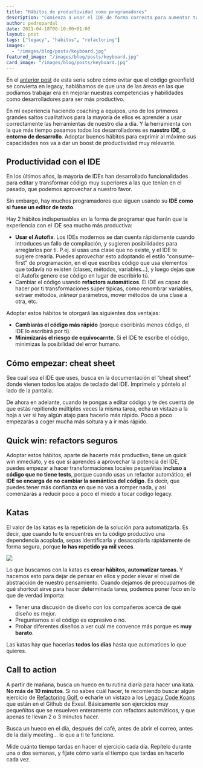 ```yaml
---
title: "Hábitos de productividad como programadores"
description: "Comienza a usar el IDE de forma correcta para aumentar tu productividad al escribir código."
author: pedropardal
date: 2021-04-18T00:10:00+01:00
layout: post
tags: ["legacy", "habitos", "refactoring"]
images:
  - "/images/blog/posts/keyboard.jpg"
featured_image: "/images/blog/posts/keyboard.jpg"
card_image: "/images/blog/posts/keyboard.jpg"
---
```


En el [anterior post](/blog/2021/03/por-que-el-codigo-degenera/) de esta serie sobre cómo evitar que el código greenfield se convierta en legacy, hablábamos de que una de las áreas en las que podíamos trabajar era en mejorar nuestras competencias y habilidades como desarrolladores para ser más productivo.

En mi experiencia haciendo coaching a equipos, uno de los primeros grandes saltos cualitativos para la mayoría de ellos es aprender a usar correctamente las herramientas de nuestro día a día. Y la herramienta con la que más tiempo pasamos todos los desarrolladores es **nuestro IDE**, o **entorno de desarrollo**. Adoptar buenos hábitos para exprimir al máximo sus capacidades nos va a dar un boost de productividad muy relevante.

## Productividad con el IDE

En los últimos años, la mayoría de IDEs han desarrollado funcionalidades para editar y transformar código muy superiores a las que tenían en el pasado, que podemos aprovechar a nuestro favor.

Sin embargo, hay muchos programadores que siguen usando su **IDE como si fuese un editor de texto**.

Hay 2 hábitos indispensables en la forma de programar que harán que la experiencia con el IDE sea mucho más productiva:

- **Usar el Autofix**. Los IDEs modernos se dan cuenta rápidamente cuando introduces un fallo de compilación, y sugieren posibilidades para arreglarlos por ti. P.ej. si usas una clase que no existe, y el IDE te sugiere crearla. Puedes aprovechar esto adoptando el estilo “consume-first” de programación, en el que escribes código que usa elementos que todavía no existen (clases, métodos, variables…), y luego dejas que el Autofix genere ese código en lugar de escribirlo tú.
- Cambiar el código usando **refactors automáticos**. El IDE es capaz de hacer por ti transformaciones súper típicas, como renombrar variables, extraer métodos, *inlinear* parámetros, mover métodos de una clase a otra, etc.

Adoptar estos hábitos te otorgará las siguientes dos ventajas:

- **Cambiarás el código más rápido** (porque escribirás menos código, el IDE lo escribirá por ti).
- **Minimizarás el riesgo de equivocarnte**. Si el IDE te escribe el código, minimizas la posibilidad del error humano.

## Cómo empezar: cheat sheet

Sea cual sea el IDE que uses, busca en la documentación el “cheat sheet” donde vienen todos los atajos de teclado del IDE. Imprímelo y póntelo al lado de la pantalla.

De ahora en adelante, cuando te pongas a editar código y te des cuenta de que estás repitiendo múltiples veces la misma tarea, echa un vistazo a la hoja a ver si hay algún atajo para hacerlo más rápido. Poco a poco empezarás a coger mucha más soltura y a ir más rápido.

## Quick win: refactors seguros

Adoptar estos hábitos, aparte de hacerte más productivo, tiene un quick win inmediato, y es que si aprendes a aprovechar la potencia del IDE, puedes empezar a hacer transformaciones locales pequeñitas **incluso a código que no tiene tests**, porque cuando usas un refactor automático, **el IDE se encarga de no cambiar la semántica del código**. Es decir, que puedes tener más confianza en que no vas a romper nada, y así comenzarás a reducir poco a poco el miedo a tocar código legacy.

## Katas

El valor de las katas es la repetición de la solución para automatizarla. Es decir, que cuando tu te encuentres en tu código productivo una dependencia acoplada, sepas identificarla y desacoplarla rápidamente de forma segura, porque **lo has repetido ya mil veces**.

![](/images/blog/posts/dojo.jpg)

Lo que buscamos con la katas es **crear hábitos, automatizar tareas**. Y hacemos esto para dejar de pensar en ellos y poder elevar el nivel de abstracción de nuestro pensamiento. Cuando dejamos de preocuparnos de qué shortcut sirve para hacer determinada tarea, podemos poner foco en lo que de verdad importa:

- Tener una discusión de diseño con los compañeros acerca de qué diseño es mejor.
- Preguntarnos si el código es expresivo o no.
- Probar diferentes diseños a ver cuál me convence más porque es **muy barato**.

Las katas hay que hacerlas **todos los días** hasta que automatices lo que quieres.

## Call to action

A partir de mañana, busca un hueco en tu rutina diaria para hacer una kata. **No más de 10 minutos**. Si no sabes cuál hacer, te recomiendo buscar algún ejercicio de [Refactoring Golf](https://github.com/exeal-es/refactoring-golf), o echarle un vistazo a los [Legacy Code Koans](https://github.com/exeal-es/legacy-code-koans) que están en el Github de Exeal. Básicamente son ejercicios muy pequeñitos que se resuelven enteramente con refactors automáticos, y que apenas te llevan 2 o 3 minutos hacer.

Busca un hueco en el día, después del café, antes de abrir el correo, antes de la daily meeting… lo que a ti te funcione.

Mide cuánto tiempo tardas en hacer el ejercicio cada día. Repítelo durante una o dos semanas, y fíjate cómo varía el tiempo que tardas en hacerlo cada vez.
